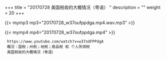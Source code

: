 +++
title = "20170728  美国税收的大概情况（粤语） "
description = ""
weight = 20
+++

{{< mymp3 mp3="20170728_w37oufppdga.mp4.wav.mp3" >}}

{{< mymp4 mp4="20170728_w37oufppdga.mp4" >}}

     https://www.youtube.com/watch?v=w37oUFPPdgA 
     概况：国税；州税；地税；商品税 和 个人所得税 
     美国税收的大概情况（粤语） 
